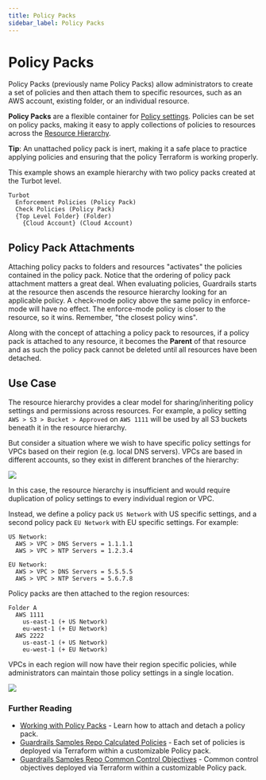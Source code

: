 ```yaml
---
title: Policy Packs
sidebar_label: Policy Packs
---
```


# Policy Packs

Policy Packs (previously name Policy Packs) allow administrators to create a set of policies and then attach them to specific resources, such as an AWS account, existing folder, or an individual resource.

<!--
Policy Packs allow resources from across the hierarchy to be organized
together as a group. For example, a Policy Pack can be used to group all AWS
VPCs in the us-west-2 region into a single collection.
-->

**Policy Packs** are a flexible container for
[Policy settings](concepts/policies/values-settings#policy-settings). Policies
can be set on policy packs, making it easy to apply collections of policies to
resources across the [Resource Hierarchy](hierarchy).

**Tip**: An unattached policy pack is inert, making it a safe place to practice
applying policies and ensuring that the policy Terraform is working properly.

This example shows an example hierarchy with two policy packs created at the
Turbot level.

```
Turbot
  Enforcement Policies (Policy Pack)
  Check Policies (Policy Pack)
  {Top Level Folder} (Folder)
    {Cloud Account} (Cloud Account)

```

## Policy Pack Attachments

Attaching policy packs to folders and resources "activates" the policies
contained in the policy pack. Notice that the ordering of policy pack
attachment matters a great deal. When evaluating policies, Guardrails starts at the
resource then ascends the resource hierarchy looking for an applicable policy. A
check-mode policy above the same policy in enforce-mode will have no effect. The
enforce-mode policy is closer to the resource, so it wins. Remember, "the
closest policy wins".

Along with the concept of attaching a policy pack to resources, if a policy
pack is attached to any resource, it becomes the **Parent** of that resource
and as such the policy pack cannot be deleted until all resources have been
detached.

## Use Case

The resource hierarchy provides a clear model for sharing/inheriting policy
settings and permissions across resources. For example, a policy setting
`AWS > S3 > Bucket > Approved` on `AWS 1111` will be used by all S3 buckets
beneath it in the resource hierarchy.

But consider a situation where we wish to have specific policy settings for VPCs
based on their region (e.g. local DNS servers). VPCs are based in different
accounts, so they exist in different branches of the hierarchy:

![](/images/docs/guardrails/smart-folders-none.png)

In this case, the resource hierarchy is insufficient and would require
duplication of policy settings to every individual region or VPC.

Instead, we define a policy pack `US Network` with US specific settings, and a
second policy pack `EU Network` with EU specific settings. For example:

    US Network:
      AWS > VPC > DNS Servers = 1.1.1.1
      AWS > VPC > NTP Servers = 1.2.3.4

    EU Network:
      AWS > VPC > DNS Servers = 5.5.5.5
      AWS > VPC > NTP Servers = 5.6.7.8

Policy packs are then attached to the region resources:

    Folder A
      AWS 1111
        us-east-1 (+ US Network)
        eu-west-1 (+ EU Network)
      AWS 2222
        us-east-1 (+ US Network)
        eu-west-1 (+ EU Network)

VPCs in each region will now have their region specific policies, while
administrators can maintain those policy settings in a single location.

![](/images/docs/guardrails/smart-folders-updated.png)

### Further Reading

- [Working with Policy Packs](guides/working-with-folders/policy-pack) - Learn how to
  attach and detach a policy pack.
- [Guardrails Samples Repo Calculated Policies](https://github.com/turbot/guardrails-samples/tree/master/calculated_policies) -
  Each set of policies is deployed via Terraform within a customizable Policy
  pack.
- [Guardrails Samples Repo Common Control Objectives](https://github.com/turbot/guardrails-samples/tree/master/control_objectives) -
  Common control objectives deployed via Terraform within a customizable Policy
  pack.
